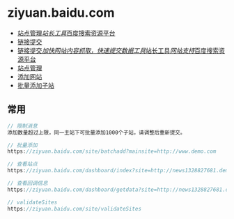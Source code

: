 # ziyuan.baidu.com

- [站点管理*站长工具*百度搜索资源平台](https://ziyuan.baidu.com/site/index)
- [链接提交](https://ziyuan.baidu.com/college/courseinfo?id=267&page=2#h2_article_title19)
- [链接提交*加快网站内容抓取，快速提交数据工具*站长工具*网站支持*百度搜索资源平台](https://ziyuan.baidu.com/linksubmit/index)
- [站点管理](https://ziyuan.baidu.com/site/index)
- [添加网站](https://ziyuan.baidu.com/site/index)
- [批量添加子站](https://ziyuan.baidu.com/site/batchadd?mainsite=http://www.123.com)

## 常用

```c#
// 限制消息
添加数量超过上限，同一主站下可批量添加1000个子站，请调整后重新提交。

```

```c#
// 批量添加
https://ziyuan.baidu.com/site/batchadd?mainsite=http://www.demo.com

// 查看站点
https://ziyuan.baidu.com/dashboard/index?site=http://news1328827681.demo.com/

// 查看回调信息
https://ziyuan.baidu.com/dashboard/getdata?site=http://news1328827681.demo.com/&funcs=message

// validateSites
https://ziyuan.baidu.com/site/validateSites
```
